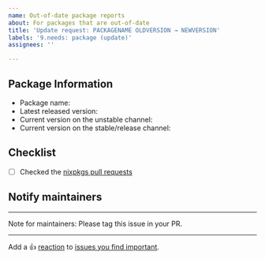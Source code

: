 ```yaml
---
name: Out-of-date package reports
about: For packages that are out-of-date
title: 'Update request: PACKAGENAME OLDVERSION → NEWVERSION'
labels: '9.needs: package (update)'
assignees: ''

---
```


## Package Information

<!-- Search for the package here: https://search.nixos.org/packages?channel=unstable -->

- Package name:
- Latest released version:
- Current version on the unstable channel:
- Current version on the stable/release channel:

## Checklist

<!--
Type the name of your package and try to find an open pull request for the package
If you find an open pull request, you can review it!
There's a high chance that you'll have the new version right away while helping the community!
-->

- [ ] Checked the [nixpkgs pull requests](https://github.com/NixOS/nixpkgs/pulls)

## Notify maintainers

<!-- If the search.nixos.org result shows no maintainers, tag the person that last updated the package. -->

---

Note for maintainers: Please tag this issue in your PR.

---

Add a :+1: [reaction] to [issues you find important].

[reaction]: https://github.blog/2016-03-10-add-reactions-to-pull-requests-issues-and-comments/
[issues you find important]: https://github.com/NixOS/nixpkgs/issues?q=is%3Aissue+is%3Aopen+sort%3Areactions-%2B1-desc
